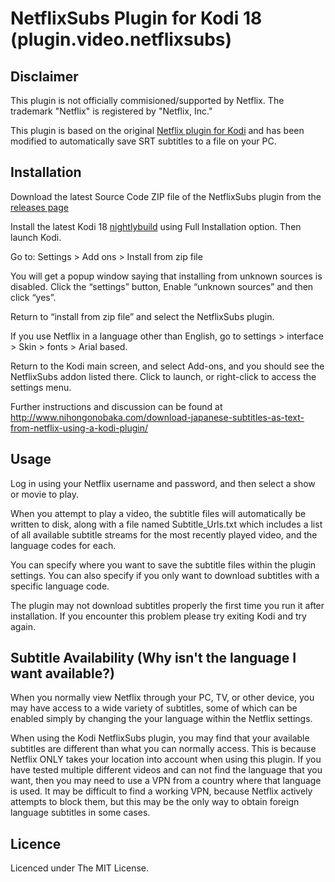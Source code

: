 # NetflixSubs Plugin for Kodi 18 (plugin.video.netflixsubs)

## Disclaimer

This plugin is not officially commisioned/supported by Netflix.
The trademark "Netflix" is registered by "Netflix, Inc."

This plugin is based on the original [Netflix plugin for Kodi](https://github.com/asciidisco/plugin.video.netflix) and has been modified to automatically save SRT subtitles to a file on your PC. 

## Installation

Download the latest Source Code ZIP file of the NetflixSubs plugin from the [releases page](https://github.com/Zarxrax/NetflixSubs/releases)

Install the latest Kodi 18 [nightlybuild](http://mirrors.kodi.tv/nightlies/) using Full Installation option. Then launch Kodi.

Go to: Settings > Add ons > Install from zip file

You will get a popup window saying that installing from unknown sources is disabled. Click the “settings” button, Enable “unknown sources” and then click “yes”.

Return to “install from zip file” and select the NetflixSubs plugin.

If you use Netflix in a language other than English, go to settings > interface > Skin > fonts > Arial based.

Return to the Kodi main screen, and select Add-ons, and you should see the NetflixSubs addon listed there. Click to launch, or right-click to access the settings menu.

Further instructions and discussion can be found at http://www.nihongonobaka.com/download-japanese-subtitles-as-text-from-netflix-using-a-kodi-plugin/

## Usage

Log in using your Netflix username and password, and then select a show or movie to play. 

When you attempt to play a video, the subtitle files will automatically be written to disk, along with a file named Subtitle_Urls.txt which includes a list of all available subtitle streams for the most recently played video, and the language codes for each.

You can specify where you want to save the subtitle files within the plugin settings. You can also specify if you only want to download subtitles with a specific language code.

The plugin may not download subtitles properly the first time you run it after installation. If you encounter this problem please try exiting Kodi and try again.

## Subtitle Availability (Why isn't the language I want available?)

When you normally view Netflix through your PC, TV, or other device, you may have access to a wide variety of subtitles, some of which can be enabled simply by changing the your language within the Netflix settings.

When using the Kodi NetflixSubs plugin, you may find that your available subtitles are different than what you can normally access. This is because Netflix ONLY takes your location into account when using this plugin. If you have tested multiple different videos and can not find the language that you want, then you may need to use a VPN from a country where that language is used. It may be difficult to find a working VPN, because Netflix actively attempts to block them, but this may be the only way to obtain foreign language subtitles in some cases.

## Licence

Licenced under The MIT License.
